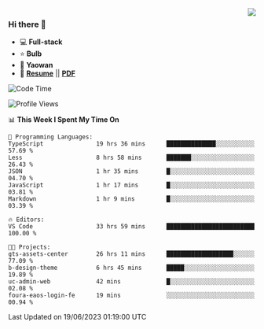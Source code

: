 <img align="right" src="https://github-readme-stats.vercel.app/api?username=LolipopJ&show_icons=true&count_private=true&hide_title=true&include_all_commits=true&theme=vue">

### Hi there 👋

- :computer: **Full-stack**
- :star: **Bulb**
- :pill: **Yaowan**
- :milky_way: [**Resume**](https://lolipopj.github.io/resume/) || [**PDF**](https://cdn.jsdelivr.net/gh/lolipopj/resume/export/resume-en.pdf)

<!--START_SECTION:waka-->
![Code Time](http://img.shields.io/badge/Code%20Time-1%2C399%20hrs%2015%20mins-blue)

![Profile Views](http://img.shields.io/badge/Profile%20Views-2-blue)

📊 **This Week I Spent My Time On** 

```text
💬 Programming Languages: 
TypeScript               19 hrs 36 mins      ██████████████░░░░░░░░░░░   57.69 % 
Less                     8 hrs 58 mins       ███████░░░░░░░░░░░░░░░░░░   26.43 % 
JSON                     1 hr 35 mins        █░░░░░░░░░░░░░░░░░░░░░░░░   04.70 % 
JavaScript               1 hr 17 mins        █░░░░░░░░░░░░░░░░░░░░░░░░   03.81 % 
Markdown                 1 hr 9 mins         █░░░░░░░░░░░░░░░░░░░░░░░░   03.39 % 

🔥 Editors: 
VS Code                  33 hrs 59 mins      █████████████████████████   100.00 % 

🐱‍💻 Projects: 
gts-assets-center        26 hrs 11 mins      ███████████████████░░░░░░   77.09 % 
b-design-theme           6 hrs 45 mins       █████░░░░░░░░░░░░░░░░░░░░   19.89 % 
uc-admin-web             42 mins             █░░░░░░░░░░░░░░░░░░░░░░░░   02.08 % 
foura-eaos-login-fe      19 mins             ░░░░░░░░░░░░░░░░░░░░░░░░░   00.94 % 
```


 Last Updated on 19/06/2023 01:19:00 UTC
<!--END_SECTION:waka-->
